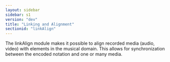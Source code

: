 ```yaml
---
layout: sidebar
sidebar: s1
version: "dev"
title: "Linking and Alignment"
sectionid: "linkAlign"
---
```


The linkAlign module makes it possible to align recorded media (audio, video) with elements in the musical domain. This allows for synchronization between the encoded notation and one or many media.

